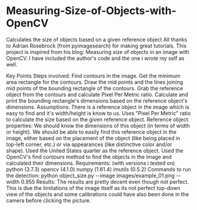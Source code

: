 # Measuring-Size-of-Objects-with-OpenCV
Calculates the size of objects based on a given reference object 
All thanks to Adrian Rosebrock (from pyimagesearch) for making great tutorials. This project is inspired from his blog: Measuring size of objects in an image with OpenCV. I have included the author's code and the one i wrote my self as well.

Key Points
Steps involved:
Find contours in the image.
Get the minimum area rectangle for the contours.
Draw the mid points and the lines joining mid points of the bounding rectangle of the contours.
Grab the reference object from the contours and calculate Pixel Per Metric ratio.
Calculate and print the bounding rectangle's dimensions based on the reference object's dimensions.
Assumptions:
There is a reference object in the image which is easy to find and it's width/height is know to us.
Uses "Pixel Per Metric" ratio to calculate the size based on the given reference object.
Reference object properties:
We should know the dimensions of this object (in terms of width or height).
We should be able to easily find this reference object in the image, either based on the placement of the object (like being placed in top-left corner, etc.) or via appearances (like distinctive color and/or shape).
Used the United States quarter as the reference object.
Used the OpenCV's find contours method to find the objects in the image and calculated their dimensions.
Requirements: (with versions i tested on)
python (3.7.3)
opencv (4.1.0)
numpy (1.61.4)
imutils (0.5.2)
Commands to run the detection:
python object_size.py --image images/example_01.png --width 0.955
Results:
The results are pretty decent even though not perfect. This is due the limitations of the image itself as its not perfect top-down view of the objects and some calibrations could have also been done in the camera before clicking the picture.
